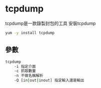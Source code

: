 # tcpdump

tcpdump是一款錄製封包的工具 安裝tcpdump

```bash
yum -y install tcpdump
```

## 參數 ##

```bash
tcpdump
    -i 指定介面 
    -c 抓取數量 
    -n 不做名稱解析 
    -Q [in|out|inout] 指定輸入還是輸出
```
